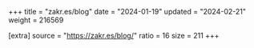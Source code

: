 +++
title = "zakr.es/blog"
date = "2024-01-19"
updated = "2024-02-21"
weight = 216569

[extra]
source = "https://zakr.es/blog/"
ratio = 16
size = 211
+++
